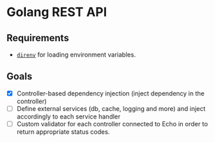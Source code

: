 # Golang REST API

## Requirements

- [`direnv`](https://direnv.net/) for loading environment variables.

## Goals

- [x] Controller-based dependency injection (inject dependency in the
      controller)
- [ ] Define external services (db, cache, logging and more) and inject
      accordingly to each service handler
- [ ] Custom validator for each controller connected to Echo
      in order to return appropriate status codes.
